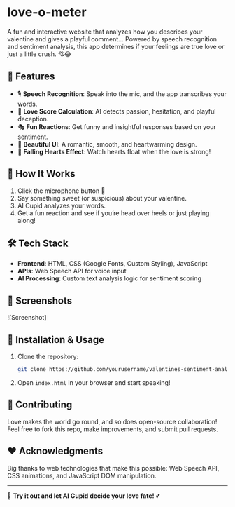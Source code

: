 # love-o-meter


A fun and interactive website that analyzes how you describes your valentine and gives a playful comment... Powered by speech recognition and sentiment analysis, this app determines if your feelings are true love or just a little crush. 💘😂

## 🎯 Features
- 🎙 **Speech Recognition**: Speak into the mic, and the app transcribes your words.
- 💖 **Love Score Calculation**: AI detects passion, hesitation, and playful deception.
- 🎭 **Fun Reactions**: Get funny and insightful responses based on your sentiment.
- 🎨 **Beautiful UI**: A romantic, smooth, and heartwarming design.
- 🎈 **Falling Hearts Effect**: Watch hearts float when the love is strong!

## 🚀 How It Works
1. Click the microphone button 🎤
2. Say something sweet (or suspicious) about your valentine.
3. AI Cupid analyzes your words.
4. Get a fun reaction and see if you’re head over heels or just playing along!

## 🛠 Tech Stack
- **Frontend**: HTML, CSS (Google Fonts, Custom Styling), JavaScript
- **APIs**: Web Speech API for voice input
- **AI Processing**: Custom text analysis logic for sentiment scoring

## 📸 Screenshots
![Screenshot]

## 🔧 Installation & Usage
1. Clone the repository:
   ```sh
   git clone https://github.com/yourusername/valentines-sentiment-analyzer.git
   ```
2. Open `index.html` in your browser and start speaking!

## 🤝 Contributing
Love makes the world go round, and so does open-source collaboration! Feel free to fork this repo, make improvements, and submit pull requests.

## ❤️ Acknowledgments
Big thanks to web technologies that make this possible: Web Speech API, CSS animations, and JavaScript DOM manipulation.

---
🚀 **Try it out and let AI Cupid decide your love fate!** 💕


